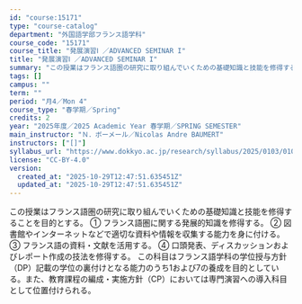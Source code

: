 ```yaml
---
id: "course:15171"
type: "course-catalog"
department: "外国語学部フランス語学科"
course_code: "15171"
course_title: "発展演習Ⅰ ／ADVANCED SEMINAR I"
title: "発展演習Ⅰ ／ADVANCED SEMINAR I"
summary: "この授業はフランス語圏の研究に取り組んでいくための基礎知識と技能を修得することを目的とする。 ① フランス語圏に関する発展的知識を修得する。 ② 図書館やインターネットなどで適切な資料や情報を収集する能力を身に付ける。 ③ フランス語の資料…"
tags: []
campus: ""
term: ""
period: "月4／Mon 4"
course_type: "春学期／Spring"
credits: 2
year: "2025年度／2025 Academic Year 春学期／SPRING SEMESTER"
main_instructor: "Ｎ．ボーメール／Nicolas Andre BAUMERT"
instructors: ["[]"]
syllabus_url: "https://www.dokkyo.ac.jp/research/syllabus/2025/0103/0103_15171_ja_JP.html"
license: "CC-BY-4.0"
version:
  created_at: "2025-10-29T12:47:51.635451Z"
  updated_at: "2025-10-29T12:47:51.635451Z"
---
```

この授業はフランス語圏の研究に取り組んでいくための基礎知識と技能を修得することを目的とする。 ① フランス語圏に関する発展的知識を修得する。 ② 図書館やインターネットなどで適切な資料や情報を収集する能力を身に付ける。 ③ フランス語の資料・文献を活用する。 ④ 口頭発表、ディスカッションおよびレポート作成の技法を修得する。 この科目はフランス語学科の学位授与方針（DP）記載の学位の裏付けとなる能力のうち1および7の養成を目的としている。また、教育課程の編成・実施方針（CP）においては専門演習への導入科目として位置付けられる。
